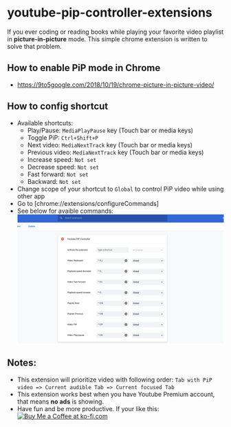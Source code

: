 # youtube-pip-controller-extensions
If you ever coding or reading books while playing your favorite video playlist in **picture-in-picture** mode. This simple chrome extension is written to solve that problem.

## How to enable PiP mode in Chrome
- https://9to5google.com/2018/10/19/chrome-picture-in-picture-video/
## How to config shortcut
- Available shortcuts:
    - Play/Pause: `MediaPlayPause` key (Touch bar or media keys)
    - Toggle PiP: `Ctrl+Shift+P`
    - Next video: `MediaNextTrack` key (Touch bar or media keys)
    - Previous video: `MediaNextTrack` key (Touch bar or media keys)
    - Increase speed: `Not set`
    - Decrease speed: `Not set`
    - Fast forward: `Not set`
    - Backward: `Not set`
- Change scope of your shortcut to `Global` to control PiP video while using other app
- Go to [chrome://extensions/configureCommands]
- See below for avaible commands:
 ![app_ss](/assets/app_ss.png)
## Notes:
- This extension will prioritize video with following order: 
`Tab with PiP video => Current audible Tab => Current focused Tab`
- This extension works best when you have Youtube Premium account, that means **no ads** is showing.
- Have fun and be more productive. If your like this: <a href='https://ko-fi.com/A0A7VF1X' target='_blank'><img height='36' style='border:0px;height:36px;' src='https://az743702.vo.msecnd.net/cdn/kofi5.png?v=2' border='0' alt='Buy Me a Coffee at ko-fi.com' /></a>

